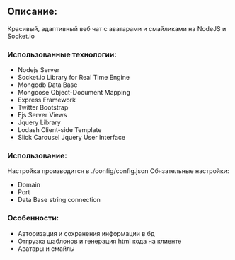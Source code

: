 ## Описание:
Красивый, адаптивный веб чат с аватарами и смайликами на NodeJS и Socket.io

### Использованные технологии:
- Nodejs Server
- Socket.io Library for Real Time Engine
- Mongodb Data Base
- Mongoose Object-Document Mapping
- Express Framework
- Twitter Bootstrap
- Ejs Server Views
- Jquery Library
- Lodash Client-side Template
- Slick Carousel Jquery User Interface

### Использование:
Настройка производится в ./config/config.json
Обязательные настройки:
- Domain
- Port
- Data Base string connection

### Особенности:
- Авторизация и сохранения информации в бд
- Отгрузка шаблонов и генерация html кода на клиенте
- Аватары и смайлы
